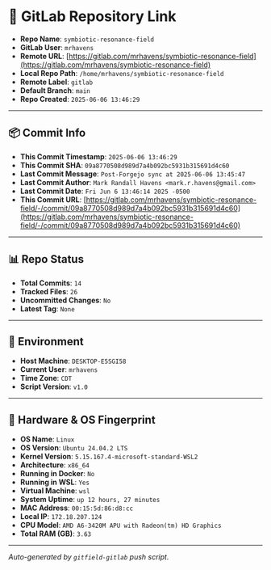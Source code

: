 # 🔗 GitLab Repository Link

- **Repo Name**: `symbiotic-resonance-field`
- **GitLab User**: `mrhavens`
- **Remote URL**: [https://gitlab.com/mrhavens/symbiotic-resonance-field](https://gitlab.com/mrhavens/symbiotic-resonance-field)
- **Local Repo Path**: `/home/mrhavens/symbiotic-resonance-field`
- **Remote Label**: `gitlab`
- **Default Branch**: `main`
- **Repo Created**: `2025-06-06 13:46:29`

---

## 📦 Commit Info

- **This Commit Timestamp**: `2025-06-06 13:46:29`
- **This Commit SHA**: `09a8770508d989d7a4b092bc5931b315691d4c60`
- **Last Commit Message**: `Post-Forgejo sync at 2025-06-06 13:45:47`
- **Last Commit Author**: `Mark Randall Havens <mark.r.havens@gmail.com>`
- **Last Commit Date**: `Fri Jun 6 13:46:14 2025 -0500`
- **This Commit URL**: [https://gitlab.com/mrhavens/symbiotic-resonance-field/-/commit/09a8770508d989d7a4b092bc5931b315691d4c60](https://gitlab.com/mrhavens/symbiotic-resonance-field/-/commit/09a8770508d989d7a4b092bc5931b315691d4c60)

---

## 📊 Repo Status

- **Total Commits**: `14`
- **Tracked Files**: `26`
- **Uncommitted Changes**: `No`
- **Latest Tag**: `None`

---

## 🧽 Environment

- **Host Machine**: `DESKTOP-E5SGI58`
- **Current User**: `mrhavens`
- **Time Zone**: `CDT`
- **Script Version**: `v1.0`

---

## 🧬 Hardware & OS Fingerprint

- **OS Name**: `Linux`
- **OS Version**: `Ubuntu 24.04.2 LTS`
- **Kernel Version**: `5.15.167.4-microsoft-standard-WSL2`
- **Architecture**: `x86_64`
- **Running in Docker**: `No`
- **Running in WSL**: `Yes`
- **Virtual Machine**: `wsl`
- **System Uptime**: `up 12 hours, 27 minutes`
- **MAC Address**: `00:15:5d:86:d8:cc`
- **Local IP**: `172.18.207.124`
- **CPU Model**: `AMD A6-3420M APU with Radeon(tm) HD Graphics`
- **Total RAM (GB)**: `3.63`

---

_Auto-generated by `gitfield-gitlab` push script._
